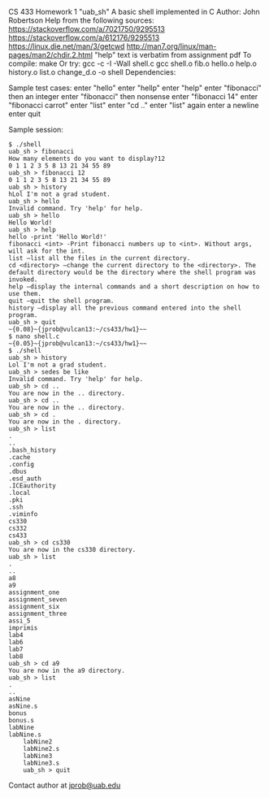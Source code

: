 CS 433 Homework 1 "uab_sh"
A basic shell implemented in C
Author: John Robertson
Help from the following sources:
	https://stackoverflow.com/a/7021750/9295513
	https://stackoverflow.com/a/612176/9295513
	https://linux.die.net/man/3/getcwd
	http://man7.org/linux/man-pages/man2/chdir.2.html
	"help" text is verbatim from assignment pdf
To compile:
	make
Or try:
	gcc -c -I -Wall shell.c
	gcc shell.o fib.o hello.o help.o history.o list.o change_d.o -o shell
Dependencies:

Sample test cases:
	enter "hello"
	enter "hellp"
	enter "help"
	enter "fibonacci" then an integer
	enter "fibonacci" then nonsense
	enter "fibonacci 14"
	enter "fibonacci carrot"
	enter "list"
	enter "cd .."
	enter "list" again
	enter a newline
	enter quit

Sample session:

```
$ ./shell
uab_sh > fibonacci
How many elements do you want to display?12
0 1 1 2 3 5 8 13 21 34 55 89
uab_sh > fibonacci 12
0 1 1 2 3 5 8 13 21 34 55 89
uab_sh > history
hLol I'm not a grad student.
uab_sh > hello
Invalid command. Try 'help' for help.
uab_sh > hello
Hello World!
uab_sh > help
hello -print 'Hello World!'
fibonacci <int> -Print fibonacci numbers up to <int>. Without args, will ask for the int.
list –list all the files in the current directory.
cd <directory> –change the current directory to the <directory>. The default directory would be the directory where the shell program was invoked.
help –display the internal commands and a short description on how to use them.
quit –quit the shell program.
history –display all the previous command entered into the shell program.
uab_sh > quit
~{0.08}~{jprob@vulcan13:~/cs433/hw1}~~
$ nano shell.c
~{0.05}~{jprob@vulcan13:~/cs433/hw1}~~
$ ./shell
uab_sh > history
Lol I'm not a grad student.
uab_sh > sedes be like
Invalid command. Try 'help' for help.
uab_sh > cd ..
You are now in the .. directory.
uab_sh > cd ..
You are now in the .. directory.
uab_sh > cd .
You are now in the . directory.
uab_sh > list
.
..
.bash_history
.cache
.config
.dbus
.esd_auth
.ICEauthority
.local
.pki
.ssh
.viminfo
cs330
cs332
cs433
uab_sh > cd cs330
You are now in the cs330 directory.
uab_sh > list
.
..
a8
a9
assignment_one
assignment_seven
assignment_six
assignment_three
assi_5
imprimis
lab4
lab6
lab7
lab8
uab_sh > cd a9
You are now in the a9 directory.
uab_sh > list
.
..
asNine
asNine.s
bonus
bonus.s
labNine
labNine.s
	labNine2
	labNine2.s
	labNine3
	labNine3.s
	uab_sh > quit
```

Contact author at jprob@uab.edu

